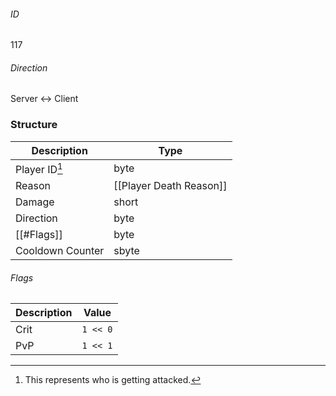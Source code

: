 ###### ID
117

###### Direction
Server <-> Client

### Structure
| Description | Type |
|-------------|------|
| Player ID[^1]     | byte |
| Reason           | [[Player Death Reason]] |
| Damage           | short |
| Direction        | byte |
| [[#Flags]]       | byte |
| Cooldown Counter | sbyte |

[^1]: This represents who is getting attacked.

###### Flags
| Description | Value |
|-------------|------|
| Crit | `1 << 0` |
| PvP  | `1 << 1` |